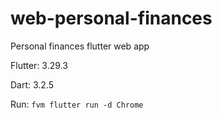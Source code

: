 # web-personal-finances
Personal finances flutter web app

Flutter: 3.29.3

Dart: 3.2.5

Run: `fvm flutter run -d Chrome`
